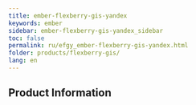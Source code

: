```yaml
---
title: ember-flexberry-gis-yandex
keywords: ember
sidebar: ember-flexberry-gis-yandex_sidebar
toc: false
permalink: ru/efgy_ember-flexberry-gis-yandex.html
folder: products/flexberry-gis/
lang: en
---
```


## Product Information
